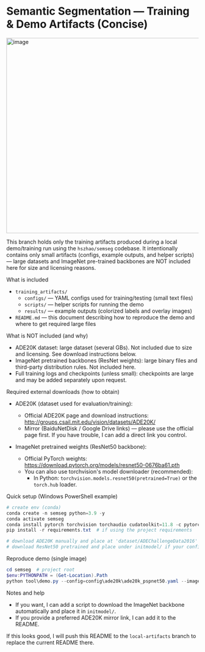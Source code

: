 # Semantic Segmentation — Training & Demo Artifacts (Concise)
<img width="806" height="512" alt="image" src="https://github.com/user-attachments/assets/cb4d9242-1915-45b4-8271-ec19f959e485" />

This branch holds only the training artifacts produced during a local demo/training run using the `hszhao/semseg` codebase. It intentionally contains only small artifacts (configs, example outputs, and helper scripts) — large datasets and ImageNet pre-trained backbones are NOT included here for size and licensing reasons.

What is included
- `training_artifacts/`
  - `configs/` — YAML configs used for training/testing (small text files)
  - `scripts/` — helper scripts for running the demo
  - `results/` — example outputs (colorized labels and overlay images)
- `README.md` — this document describing how to reproduce the demo and where to get required large files

What is NOT included (and why)
- ADE20K dataset: large dataset (several GBs). Not included due to size and licensing. See download instructions below.
- ImageNet pretrained backbones (ResNet weights): large binary files and third-party distribution rules. Not included here.
- Full training logs and checkpoints (unless small): checkpoints are large and may be added separately upon request.

Required external downloads (how to obtain)
- ADE20K (dataset used for evaluation/training):
  - Official ADE20K page and download instructions: http://groups.csail.mit.edu/vision/datasets/ADE20K/
  - Mirror (BaiduNetDisk / Google Drive links) — please use the official page first. If you have trouble, I can add a direct link you control.

- ImageNet pretrained weights (ResNet50 backbone):
  - Official PyTorch weights: https://download.pytorch.org/models/resnet50-0676ba61.pth
  - You can also use torchvision's model downloader (recommended):
    - In Python: `torchvision.models.resnet50(pretrained=True)` or the `torch.hub` loader.

Quick setup (Windows PowerShell example)
```powershell
# create env (conda)
conda create -n semseg python=3.9 -y
conda activate semseg
conda install pytorch torchvision torchaudio cudatoolkit=11.8 -c pytorch -y
pip install -r requirements.txt  # if using the project requirements

# download ADE20K manually and place at 'dataset/ADEChallengeData2016' as expected by semseg
# download ResNet50 pretrained and place under initmodel/ if your config expects it
```

Reproduce demo (single image)
```powershell
cd semseg  # project root
$env:PYTHONPATH = (Get-Location).Path
python tool\demo.py --config=config\ade20k\ade20k_pspnet50.yaml --image=figure\demo\ADE_val_00001515.jpg TEST.scales 1.0
```

Notes and help
- If you want, I can add a script to download the ImageNet backbone automatically and place it in `initmodel/`.
- If you provide a preferred ADE20K mirror link, I can add it to the README.

If this looks good, I will push this README to the `local-artifacts` branch to replace the current README there.
